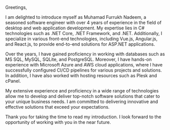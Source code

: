 Greetings,

I am delighted to introduce myself as Muhamad Furrukh Nadeem, a seasoned software engineer with over 4 years of experience in the field of desktop and web application development. My expertise lies in C# technologies such as .NET Core, .NET Framework, and .NET. Additionally, I specialize in various front-end technologies, including Vue.js, Angular.js, and React.js, to provide end-to-end solutions for ASP.NET applications.

Over the years, I have gained proficiency in working with databases such as MS SQL, MySQL, SQLite, and PostgreSQL. Moreover, I have hands-on experience with Microsoft Azure and AWS cloud applications, where I have successfully configured CI/CD pipelines for various projects and solutions. In addition, I have also worked with hosting resources such as Plesk and cPanel.

My extensive experience and proficiency in a wide range of technologies allow me to develop and deliver top-notch software solutions that cater to your unique business needs. I am committed to delivering innovative and effective solutions that exceed your expectations.

Thank you for taking the time to read my introduction. I look forward to the opportunity of working with you in the near future.
